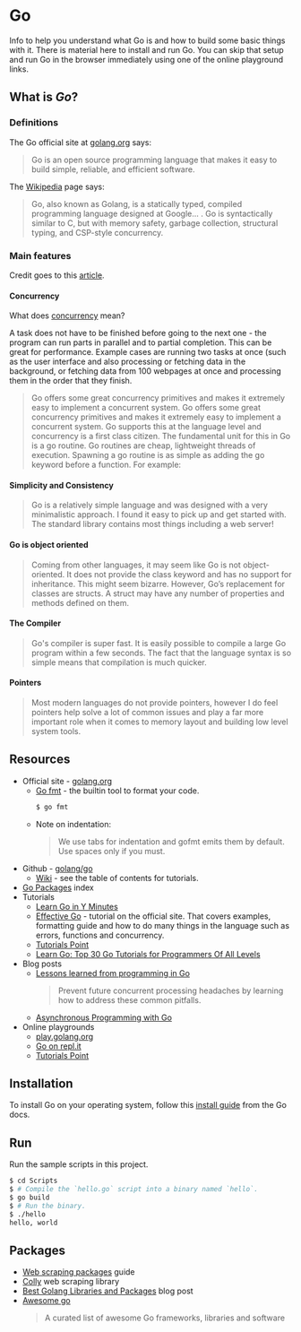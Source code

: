 # Go

Info to help you understand what Go is and how to build some basic things with it. There is material here to install and run Go. You can skip that setup and run Go in the browser immediately using one of the online playground links.

## What is _Go_?

### Definitions

The Go official site at [golang.org](https://golang.org/) says:

> Go is an open source programming language that makes it easy to build simple, reliable, and efficient software.

The [Wikipedia](https://en.wikipedia.org/wiki/Go_(programming_language)) page says:

> Go, also known as Golang, is a statically typed, compiled programming language designed at Google... . Go is syntactically similar to C, but with memory safety, garbage collection, structural typing, and CSP-style concurrency.

### Main features

Credit goes to this [article](https://making.pusher.com/my-5-favourite-features-of-go-and-how-to-use-them/).

#### Concurrency

What does [concurrency](https://en.wikipedia.org/wiki/Concurrency_(computer_science)) mean?

A task does not have to be finished before going to the next one - the program can run parts in parallel and to partial completion. This can be great for performance. Example cases are running two tasks at once (such as the user interface and also processing or fetching data in the background, or fetching data from 100 webpages at once and processing them in the order that they finish.

> Go offers some great concurrency primitives and makes it extremely easy to implement a concurrent system. Go offers some great concurrency primitives and makes it extremely easy to implement a concurrent system. Go supports this at the language level and concurrency is a first class citizen. The fundamental unit for this in Go is a go routine. Go routines are cheap, lightweight threads of execution. Spawning a go routine is as simple as adding the go keyword before a function. For example:

#### Simplicity and Consistency

> Go is a relatively simple language and was designed with a very minimalistic approach. I found it easy to pick up and get started with. The standard library contains most things including a web server!

#### Go is object oriented

> Coming from other languages, it may seem like Go is not object-oriented. It does not provide the class keyword and has no support for inheritance. This might seem bizarre. However, Go’s replacement for classes are structs. A struct may have any number of properties and methods defined on them.

#### The Compiler

> Go's compiler is super fast. It is easily possible to compile a large Go program within a few seconds. The fact that the language syntax is so simple means that compilation is much quicker.

#### Pointers

> Most modern languages do not provide pointers, however I do feel pointers help solve a lot of common issues and play a far more important role when it comes to memory layout and building low level system tools.


## Resources

- Official site - [golang.org](https://golang.org/)
    * [Go fmt](https://blog.golang.org/go-fmt-your-code) - the builtin tool to format your code.
        ```bash
        $ go fmt
        ````
    * Note on indentation:
        > We use tabs for indentation and gofmt emits them by default. Use spaces only if you must.
- Github - [golang/go](https://github.com/golang/go)
    * [Wiki](https://github.com/golang/go/wiki) - see the table of contents for tutorials.
- [Go Packages](https://golang.org/pkg/) index
- Tutorials
    * [Learn Go in Y Minutes](https://learnxinyminutes.com/docs/go/)
    * [Effective Go](https://golang.org/doc/effective_go.html) - tutorial on the official site. That covers examples, formatting guide and how to do many things in the language such as errors, functions and concurrency.
    * [Tutorials Point](https://www.tutorialspoint.com/go/index.htm)
    * [Learn Go: Top 30 Go Tutorials for Programmers Of All Levels](https://stackify.com/learn-go-tutorials/)
- Blog posts
    * [Lessons learned from programming in Go](https://opensource.com/article/19/12/go-common-pitfalls)
        > Prevent future concurrent processing headaches by learning how to address these common pitfalls.
    * [Asynchronous Programming with Go](https://medium.com/@gauravsingharoy/asynchronous-programming-with-go-546b96cd50c1)
- Online playgrounds
    * [play.golang.org](https://play.golang.org/)
    * [Go on repl.it](https://repl.it/languages/go)
    * [Tutorials Point](https://www.tutorialspoint.com/execute_golang_online.php)

## Installation

To install Go on your operating system, follow this [install guide](https://golang.org/doc/install#install) from the Go docs.

## Run

Run the sample scripts in this project.

```bash
$ cd Scripts
$ # Compile the `hello.go` script into a binary named `hello`.
$ go build
$ # Run the binary.
$ ./hello
hello, world
```

## Packages

- [Web scraping packages](https://github.com/lorien/awesome-web-scraping/blob/master/golang.md) guide
- [Colly](https://github.com/gocolly/colly) web scraping library
- [Best Golang Libraries and Packages](https://dev.to/cathysmith/best-golang-libraries-and-packages-3hj1) blog post 
- [Awesome go](https://github.com/avelino/awesome-go)
   > A curated list of awesome Go frameworks, libraries and software
